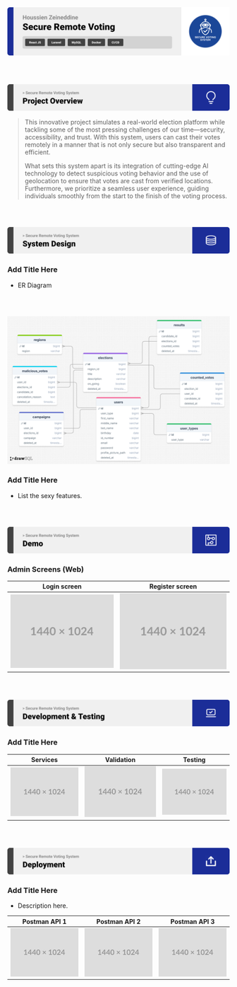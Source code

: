 <img src="./readme/title1.svg"/>

<br><br>

<!-- project overview -->
<img src="./readme/title2.svg"/>

> This innovative project simulates a real-world election platform while tackling some of the most pressing challenges of our time—security, accessibility, and trust. With this system, users can cast their votes remotely in a manner that is not only secure but also transparent and efficient.
>
> What sets this system apart is its integration of cutting-edge AI technology to detect suspicious voting behavior and the use of geolocation to ensure that votes are cast from verified locations. Furthermore, we prioritize a seamless user experience, guiding individuals smoothly from the start to the finish of the voting process.

<br><br>

<!-- System Design -->
<img src="./readme/title3.svg"/>

### Add Title Here

- ER Diagram

<br><br>

<!-- Project Highlights -->
<img src="./readme/ER Diagram.png"/>

### Add Title Here

- List the sexy features.

<br><br>

<!-- Demo -->
<img src="./readme/title5.svg"/>

<!-- ### User Screens (Mobile)

| Login screen                            | Register screen                       | Register screen                       |
| --------------------------------------- | ------------------------------------- | ------------------------------------- |
| ![Landing](./readme/demo/1440x1024.png) | ![fsdaf](./readme/demo/1440x1024.png) | ![fsdaf](./readme/demo/1440x1024.png) | -->

### Admin Screens (Web)

| Login screen                            | Register screen                       |
| --------------------------------------- | ------------------------------------- |
| ![Landing](./readme/demo/1440x1024.png) | ![fsdaf](./readme/demo/1440x1024.png) |

<br><br>

<!-- Development & Testing -->
<img src="./readme/title6.svg"/>

### Add Title Here

| Services                                | Validation                            | Testing                               |
| --------------------------------------- | ------------------------------------- | ------------------------------------- |
| ![Landing](./readme/demo/1440x1024.png) | ![fsdaf](./readme/demo/1440x1024.png) | ![fsdaf](./readme/demo/1440x1024.png) |

<br><br>

<!-- Deployment -->
<img src="./readme/title7.svg"/>

### Add Title Here

- Description here.

| Postman API 1                           | Postman API 2                         | Postman API 3                         |
| --------------------------------------- | ------------------------------------- | ------------------------------------- |
| ![Landing](./readme/demo/1440x1024.png) | ![fsdaf](./readme/demo/1440x1024.png) | ![fsdaf](./readme/demo/1440x1024.png) |

<br><br>
